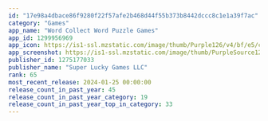 ```yaml
---
id: "17e98a4dbace86f9280f22f57afe2b468d44f55b373b8442dccc8c1e1a39f7ac"
category: "Games"
app_name: "Word Collect Word Puzzle Games"
app_id: 1299956969
app_icon: https://is1-ssl.mzstatic.com/image/thumb/Purple126/v4/bf/e5/ce/bfe5ce68-ec8b-e1f2-1248-c48bb9fe962b/AppIcon-0-0-1x_U007emarketing-0-0-0-7-0-0-sRGB-0-0-0-GLES2_U002c0-512MB-85-220-0-0.png/1024x1024bb.png
app_screenshot: https://is1-ssl.mzstatic.com/image/thumb/PurpleSource126/v4/cb/be/b2/cbbeb268-ee8b-3b9c-21a1-5f321760b94f/ed711d0f-2c59-45de-b424-d4533cc142ba_WAD_20191030_1242x2688_SCRN_V03.jpg/1242x2688bb.png
publisher_id: 1275177033
publisher_name: "Super Lucky Games LLC"
rank: 65
most_recent_release: 2024-01-25 00:00:00
release_count_in_past_year: 45
release_count_in_past_year_category: 19
release_count_in_past_year_top_in_category: 33
---
```

